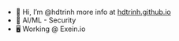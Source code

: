 - 👋 Hi, I’m @hdtrinh more info at [hdtrinh.github.io](https://hdtrinh.github.io/)
- 👀 AI/ML - Security
- :desktop_computer: Working @ Exein.io

<!---
hdtrinh/hdtrinh is a ✨ special ✨ repository because its `README.md` (this file) appears on your GitHub profile.
You can click the Preview link to take a look at your changes.

--->
